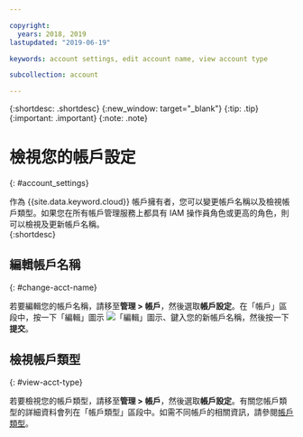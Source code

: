 ```yaml
---

copyright:
  years: 2018, 2019
lastupdated: "2019-06-19"

keywords: account settings, edit account name, view account type

subcollection: account

---
```


{:shortdesc: .shortdesc}
{:new_window: target="_blank"}
{:tip: .tip}
{:important: .important}
{:note: .note}


# 檢視您的帳戶設定
{: #account_settings}

作為 {{site.data.keyword.cloud}} 帳戶擁有者，您可以變更帳戶名稱以及檢視帳戶類型。如果您在所有帳戶管理服務上都具有 IAM 操作員角色或更高的角色，則可以檢視及更新帳戶名稱。  
{:shortdesc}

## 編輯帳戶名稱
{: #change-acct-name}

若要編輯您的帳戶名稱，請移至**管理 > 帳戶**，然後選取**帳戶設定**。在「帳戶」區段中，按一下「編輯」圖示 ![「編輯」圖示](../icons/edit-tagging.svg)、鍵入您的新帳戶名稱，然後按一下**提交**。

## 檢視帳戶類型
{: #view-acct-type}

若要檢視您的帳戶類型，請移至**管理 > 帳戶**，然後選取**帳戶設定**。有關您帳戶類型的詳細資料會列在「帳戶類型」區段中。如需不同帳戶的相關資訊，請參閱[帳戶類型](/docs/account?topic=account-accounts)。
